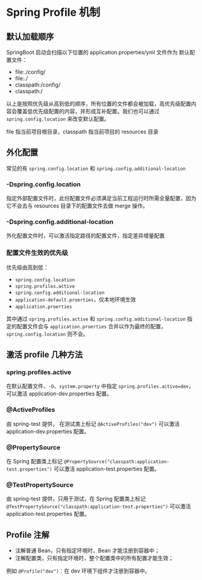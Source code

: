 # Spring Profile 机制

## 默认加载顺序
SpringBoot 启动会扫描以下位置的 application.properties/yml 文件作为
默认配置文件：
- file:./config/
- file:./
- classpath:/config/
- classpath:/

以上是按照优先级从高到低的顺序，所有位置的文件都会被加载，高优先级配置内容会覆盖低优先级配置的内容，并形成互补配置。我们也可以通过 `spring.config.location` 来改变默认配置。

file 指当前项目根目录，classpath 指当前项目的 resources 目录

## 外化配置 

常见的有 `spring.config.location` 和 `spring.config.additional-location`

### -Dspring.config.location

指定外部配置文件时，此份配置文件必须满足当前工程运行时所需全量配置，因为它不会去与 resources 目录下的配置文件去做 merge 操作。

### -Dspring.config.additional-location
外化配置文件时，可以激活指定路径的配置文件，指定差异增量配置

### 配置文件生效的优先级

优先级由高到低：
- `spring.config.location` 
- `spring.profiles.active`
- `spring.config.additional-location`
- `application-default.proerties`，仅本地环境生效 
- `application.proerties`

其中通过 `spring.profiles.active` 和 `spring.config.additional-location` 指定的配置文件会与 `application.proerties` 合并以作为最终的配置，`spring.config.location` 则不会。

## 激活 profile 几种方法

### spring.profiles.active
在默认配置文件、`-D`、`system.property` 中指定 `spring.profiles.active=dev`，可以激活 application-dev.properties 配置。

### @ActiveProfiles
由 spring-test 提供，
在测试类上标记 `@ActiveProfiles("dev")` 可以激活 application-dev.properties 配置。

### @PropertySource
在 Spring 配置类上标记 `@PropertySource("classpath:application-test.properties")` 可以激活 application-test.properties 配置。

### @TestPropertySource
由 spring-test 提供，只用于测试，在 Spring 配置类上标记 `@TestPropertySource("classpath:application-test.properties")` 可以激活 application-test.properties 配置。

## Profile 注解

- 注解普通 Bean，只有指定环境时，Bean 才能注册到容器中；
- 注解配置类，只有指定环境时，整个配置类中的所有配置才能生效；

例如 `@Profile("dev")`：在 dev 环境下组件才注册到容器中。

